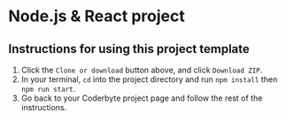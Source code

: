 # Node.js & React project


## Instructions for using this project template
1. Click the `Clone or download` button above, and click `Download ZIP`.
2. In your terminal, `cd` into the project directory and run `npm install` then `npm run start`.
3. Go back to your Coderbyte project page and follow the rest of the instructions.

